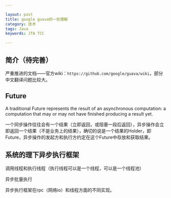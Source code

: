```yaml
---

layout: post
title: google guava的一些理解
category: 技术
tags: Java
keywords: JTA TCC 

---
```


## 简介（待完善）

严重推进的文档——官方wiki：`https://github.com/google/guava/wiki`，部分中文翻译问题比较大。

## Future

A traditional Future represents the result of an asynchronous computation: a computation that may or may not have finished producing a result yet. 

一个同步操作往往会有一个结果（立即返回，或阻塞一段后返回），异步操作会立即返回一个结果（不是业务上的结果），确切的说是一个结果的Holder，即Future，异步操作的发起方和执行方约定在这个Future中存放和获取结果。

## 系统的理下异步执行框架

调用线程和执行线程（执行线程可以是一个线程，可以是一个线程池）

异步批量执行


异步执行框架在rpc（网络io）和线程方面的不同实现。